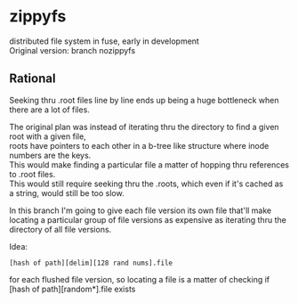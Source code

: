 # zippyfs
distributed file system in fuse, early in development    
Original version: branch nozippyfs

## Rational
Seeking thru .root files line by line ends up being a huge bottleneck when there are a lot of files.

The original plan was instead of iterating thru the directory to find a given root with a given file,  
roots have pointers to each other in a b-tree like structure where inode numbers are the keys.  
This would make finding a particular file a matter of hopping thru references to .root files.  
This would still require seeking thru the .roots, which even if it's cached as a string, would still be too slow.  


In this branch I'm going to give each file version its own file that'll make locating a particular group of file versions
as expensive as iterating thru the directory of all file versions.

Idea:
```
[hash of path][delim][128 rand nums].file  
```
for each flushed file version, so locating a file is a matter of checking if [hash of path][random*].file exists  



 
 

